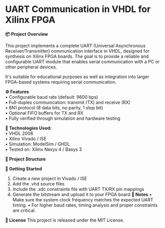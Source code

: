 # UART Communication in VHDL for Xilinx FPGA 

__📦 Project Overview__

This project implements a complete UART (Universal Asynchronous Receiver/Transmitter) communication interface in VHDL, designed for synthesis on Xilinx FPGA boards. The goal is to provide a reliable and configurable UART module that enables serial communication with a PC or other peripheral devices.

It's suitable for educational purposes as well as integration into larger FPGA-based systems requiring serial communication.

**⚙️ Features**  
  • Configurable baud rate (default: 9600 bps)  
  • Full-duplex communication: transmit (TX) and receive (RX)    
  • 8N1 protocol (8 data bits, no parity, 1 stop bit)  
  • Optional FIFO buffers for TX and RX  
  • Fully verified through simulation and hardware testing  

**🧰 Technologies Used:**    
  • VHDL 2008  
  • Xilinx Vivado / ISE  
  • Simulation: ModelSim / GHDL  
  • Tested on: Xilinx Nexys 4 / Basys 3  

**📁 Project Structure**


**🚀 Getting Started**
  1. Create a new project in Vivado / ISE
  2. Add the .vhd source files
  3. Include the .xdc constraints file with UART TX/RX pin mappings
  4. Generate the bitstream and upload it to your FPGA board
**📌 Notes**
  • Make sure the system clock frequency matches the expected UART timing.
  • For higher baud rates, timing analysis and proper constraints are critical.

**📃 License**
This project is released under the MIT License.
